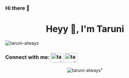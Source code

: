 ### Hi there 👋

<!--
**taruni-always/taruni-always** is a ✨ _special_ ✨ repository because its `README.md` (this file) appears on your GitHub profile.

Here are some ideas to get you started:

- 🔭 I’m currently working on ...
- 🌱 I’m currently learning ...
- 👯 I’m looking to collaborate on ...
- 🤔 I’m looking for help with ...
- 💬 Ask me about ...
- 📫 How to reach me: ...
- 😄 Pronouns: ...
- ⚡ Fun fact: ...
-->
<h1 align="center">Heyy 👋, I'm Taruni</h1>
<!--<h3 align="center">A Girl trying to Figure-Out Stuff!!</h3> -->

<p align="left"> <img src="https://komarev.com/ghpvc/?username=taruni-always&label=Profile%20views&color=129e00&style=plastic" alt="taruni-always" /> </p>

<h3 align="left">Connect with me: <a href="https://www.linkedin.com/in/taruni-n-6b14021b0/" target="blank"><img align="center" src="https://cdn.jsdelivr.net/npm/simple-icons@3.0.1/icons/linkedin.svg" alt="taruni-always" height="30" width="40" /></a>  <a href="nayakantitaruni@gmail.com" target="blank"><img align="center" src="https://cdn.jsdelivr.net/npm/simple-icons@3.0.1/icons/gmail.svg" alt="taruni-always" height="30" width="40" /></a>
 
 </h3>

 <p align = "center"> <img src="https://github-readme-stats.vercel.app/api?username=taruni-always&show_icons=true&theme=vision-friendly-dark" alt = taruni-always" /> </p>







